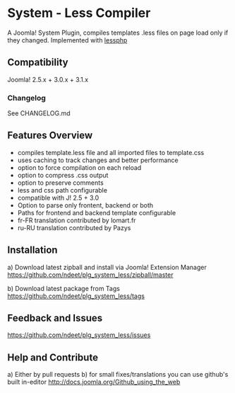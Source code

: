 # System - Less Compiler
A Joomla! System Plugin, compiles templates .less files on page load only if they changed. Implemented with [lessphp]


[lessphp]: https://github.com/leafo/lessphp

## Compatibility
Joomla! 2.5.x + 3.0.x + 3.1.x

### Changelog
See CHANGELOG.md

## Features Overview
+ compiles template.less file and all imported files to template.css
+ uses caching to track changes and better performance
+ option to force compilation on each reload
+ option to compress .css output
+ option to preserve comments
+ less and css path configurable
+ compatible with J! 2.5 + 3.0
+ Option to parse only frontent, backend or both
+ Paths for frontend and backend template configurable
+ fr-FR translation contributed by lomart.fr
+ ru-RU translation contributed by Pazys

## Installation
a) Download latest zipball and install via Joomla! Extension Manager
https://github.com/ndeet/plg_system_less/zipball/master

b) Download latest package from Tags
https://github.com/ndeet/plg_system_less/tags

## Feedback and Issues
https://github.com/ndeet/plg_system_less/issues

## Help and Contribute
a) Either by pull requests
b) for small fixes/translations you can use github's built in-editor
http://docs.joomla.org/Github_using_the_web